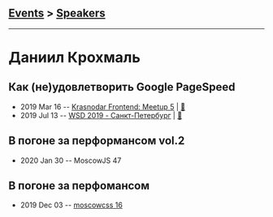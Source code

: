 ## [Events](../README.md) > [Speakers](../speakers.md)
---

# Даниил Крохмаль

## Как (не)удовлетворить Google PageSpeed
- 2019 Mar 16 -- [Krasnodar Frontend: Meetup 5](https://www.youtube.com/watch?v=cl8VhCmpDPo)  | [:notebook:](https://yadi.sk/i/kyKsnQlqy_ReWg)  
- 2019 Jul 13 -- [WSD 2019 - Санкт-Петербург](https://www.youtube.com/watch?v=_0psqory6rk&t=17017s)  | [:notebook:](https://wsd.events/2019/07/13/pres/pagespeed-happy.pdf)  
## В погоне за перформансом vol.2
- 2020 Jan 30 -- MoscowJS 47    
## В погоне за перфомансом
- 2019 Dec 03 -- [moscowcss 16](https://youtu.be/wbTEDA8A4xY)    
